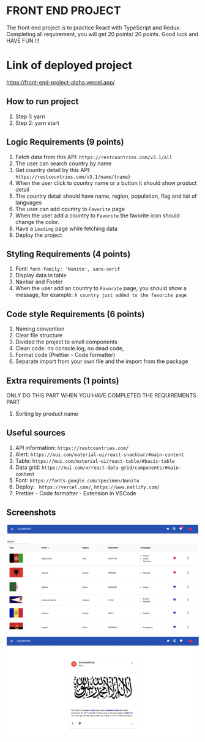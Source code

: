 # FRONT END PROJECT

The front end project is to practice React with TypeScript and Redux. Completing all requirement, you will get 20 points/ 20 points. Good luck and HAVE FUN !!!

# Link of deployed project
https://front-end-project-alpha.vercel.app/
## How to run project

1. Step 1: yarn
2. Step 2: yarn start

## Logic Requirements (9 points)

1. Fetch data from this API: `https://restcountries.com/v3.1/all`
2. The user can search country by name
3. Get country detail by this API: `https://restcountries.com/v3.1/name/{name}`
4. When the user click to country name or a button it should show product detail
5. The country detail should have name, region, population, flag and list of languages
6. The user can add country to `Favorite` page
7. When the user add a country to `Favorite` the favorite icon should change the color.
8. Have a `Loading` page while fetching data
9. Deploy the project

## Styling Requirements (4 points)

1. Font: `font-family: 'Nunito', sans-serif`
2. Display data in table
3. Navbar and Footer
4. When the user add an country to `Favorite` page, you should show a message, for example: `A country just added to the favorite page`

## Code style Requirements (6 points)

1. Naming convention
2. Clear file structure
3. Divided the project to small components
4. Clean code: no console.log, no dead code,
5. Format code (Prettier - Code formatter)
6. Separate import from your own file and the import from the package

## Extra requirements (1 points)

ONLY DO THIS PART WHEN YOU HAVE COMPLETED THE REQUIREMENTS PART

1. Sorting by product name

## Useful sources

1. API information: `https://restcountries.com/`
2. Alert: `https://mui.com/material-ui/react-snackbar/#main-content`
3. Table: `https://mui.com/material-ui/react-table/#basic-table`
4. Data grid: `https://mui.com/x/react-data-grid/components/#main-content`
5. Font: `https://fonts.google.com/specimen/Nunito`
6. Deploy: ` https://vercel.com/`, `https://www.netlify.com/ `
7. Prettier - Code formatter - Extension in VSCode

## Screenshots

![Country list](https://raw.githubusercontent.com/Andreaa-Dev/Country-list/master/src/images/allCountries.png)

![Country detail](https://raw.githubusercontent.com/Andreaa-Dev/Country-list/master/src/images/eachCountry.png)
